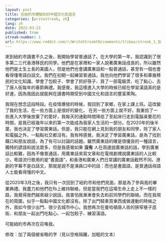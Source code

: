 ```yaml
---
layout: post
title: 在紐約市體驗到的中國文化和語言
categories: [writestreak, zh]
lang: zh
date: 2022-03-23
published: true
streak-number: 1
url: https://www.reddit.com/r/WriteStreakCN/comments/tlibax/streak_1_在紐約市體驗到的中國文化和語言/
---
```

來到紐約市讀書不久之後，我開始學習普通話了。在大學的第一年，我認識到了很多第二三代香港移民的同學。他們是在家裡和一家人說著廣東話成長的，所以雖然他們是土生土長的美國人，但是他們也會講廣東話和一點普通話，甚至有一個也會看得懂粵語白話文。我們在初期一起練習普通話，我也向他們學習了很多和華裔移民的文化知識、學會了包餃子、學會了抓好筷子、買了一部電飯煲、吃了點心、去了唐人街每年的春節典禮。我感覺，我這樣進入大學的時候已經在學習漢語真的是好運，因為我因此就能夠在讀書時期受到中國文化和語言的豐富熏陶。

我現在想念這段時段。在疫情爆發的時候，我回到了家鄉，在家上課上班。這改變了我的生活，在一些方面上是很好的變化， 在另一些方面上就不好。我重拾了一些進入大學後放棄了的愛好，我每天的通勤時間降低了至起床行走到電腦桌要花的時間，是我已經幾年以來的第一次能成為我家人生活的一部分。在2020年的後半葉，我也決定了學習廣東話。但是，我只能在網上見到我的朋友和同學，除了家人和電腦之外，一點點社交都沒有。我有時感覺，我決定了學習廣東話，是為了找到藉口和朋友說話，為了有可以討論的話題。雖然廣東話的確是很優良的一種語言，獨特的諺語和說法眾多，但是我感覺如果 **没有** 人在周邊說廣東話的話，學到廣東話比較難，因為不像普通話，用廣東話來寫文章和在電視劇裡說廣東話的人比較少。粵語流行歌用的是”書面語”，和香港和廣東人們日常講的廣東話截然不同。港劇的字幕不是白話文，那就是說不是演員口中的話：而也是書面語，是普通話母語人士能看得懂的中文。

從2020年3月之後，我只有一次回到了紐約市和他們見面，那是為了參與我的畢業典禮。我盡力和他們在fb上維持聯絡，但是當我們在這場生命上走上不一樣的路，我覺得我們越來越少說話，我害怕我漸漸會失去和前同學們的聯絡。而在我現在的周圍，似乎一點點中國文化都沒有。除了出門騎車買東西或做運動的時候之外，我如今很少出門、很少去城市中心。我想再次在曼哈頓唐人街的狹窄巷子逛街、和朋友一起出門吃點心、一起包餃子、練習漢語。

可能紐約市再次在召喚我。

修改：加了兩個被省略的字（見以空格隔離，加粗的文本）